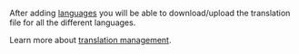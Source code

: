 After adding [languages](#/admin/language) you will be able to download/upload the translation file for all the different languages.

Learn more about [translation management](https://avni.readme.io/docs/translation-management).

